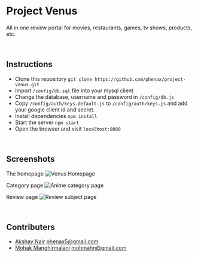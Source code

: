 
# Project Venus
All in one review portal for movies, restaurants, games, tv shows, products, etc.

<br />

## Instructions

* Clone this repository `git clone https://github.com/phenax/project-venus.git`
* Import `/config/db.sql` file into your mysql client
* Change the database, username and password in `/config/db.js`
* Copy `/config/auth/keys.default.js` to `/config/auth/keys.js` and add your google client id and secret.
* Install dependencies `npm install`
* Start the server `npm start`
* Open the browser and visit `localhost:8080`

<br />

## Screenshots

The homepage
![Venus Homepage](https://raw.githubusercontent.com/phenax/project-venus/master/public/img/screenshot/homepage.png)

Category page
![Anime category page](https://raw.githubusercontent.com/phenax/project-venus/master/public/img/screenshot/animecategory.png)

Review page
![Review subject page](https://raw.githubusercontent.com/phenax/project-venus/master/public/img/screenshot/reviewpage.png)


<br />

## Contributers

- [Akshay Nair](https://github.com/phenax) <phenax5@gmail.com>
- [Mohak Manghirmalani](https://github.com/NaruBeast) <mohmahn@gmail.com>


<br  />
